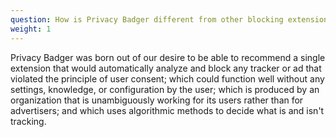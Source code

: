 ```yaml
---
question: How is Privacy Badger different from other blocking extensions?
weight: 1
---
```


Privacy Badger was born out of our desire to be able to recommend a single extension that would automatically analyze and block any tracker or ad that violated the principle of user consent; which could function well without any settings, knowledge, or configuration by the user; which is produced by an organization that is unambiguously working for its users rather than for advertisers; and which uses algorithmic methods to decide what is and isn't tracking.
